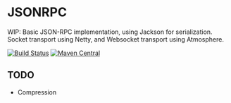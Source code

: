 # JSONRPC

WIP: Basic JSON-RPC implementation, using Jackson for serialization. Socket transport using Netty,
and Websocket transport using Atmosphere.

[![Build Status](https://api.travis-ci.org/reines/jsonrpc.png)](https://travis-ci.org/reines/jsonrpc)
[![Maven Central](https://maven-badges.herokuapp.com/maven-central/com.jamierf.jsonrpc/jsonrpc/badge.png)](https://maven-badges.herokuapp.com/maven-central/com.jamierf.jsonrpc/jsonrpc)

## TODO

- Compression
